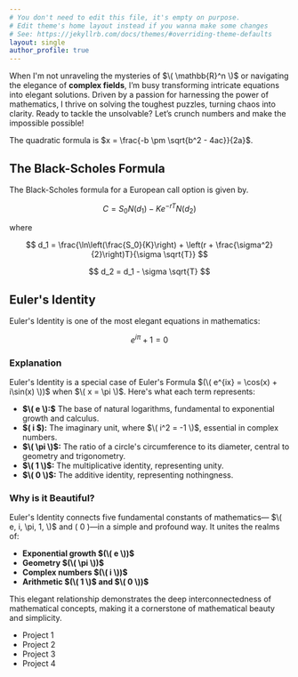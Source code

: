 ```yaml
---
# You don't need to edit this file, it's empty on purpose.
# Edit theme's home layout instead if you wanna make some changes
# See: https://jekyllrb.com/docs/themes/#overriding-theme-defaults
layout: single
author_profile: true
---
```


When I'm not unraveling the mysteries of $\( \mathbb{R}^n \)$ or navigating the elegance of **complex fields**, I’m busy transforming intricate equations into elegant solutions. Driven by a passion for harnessing the power of mathematics, I thrive on solving the toughest puzzles, turning chaos into clarity. Ready to tackle the unsolvable? Let’s crunch numbers and make the impossible possible!



The quadratic formula is $x = \frac{-b \pm \sqrt{b^2 - 4ac}}{2a}$.

## The Black-Scholes Formula

The Black-Scholes formula for a European call option is given by.

$$
C = S_0 N(d_1) - K e^{-rT} N(d_2)
$$

where

$$
d_1 = \frac{\ln\left(\frac{S_0}{K}\right) + \left(r + \frac{\sigma^2}{2}\right)T}{\sigma \sqrt{T}}
$$

$$
d_2 = d_1 - \sigma \sqrt{T}
$$


## Euler's Identity

Euler's Identity is one of the most elegant equations in mathematics:

$$
e^{i\pi} + 1 = 0
$$

### Explanation

Euler's Identity is a special case of Euler's Formula $(\( e^{ix} = \cos(x) + i\sin(x) \))$ when $\( x = \pi \)$. Here's what each term represents:

- **$\( e \):$** The base of natural logarithms, fundamental to exponential growth and calculus.
- **\$( i \$):** The imaginary unit, where $\( i^2 = -1 \)$, essential in complex numbers.
- **$\( \pi \)$:** The ratio of a circle's circumference to its diameter, central to geometry and trigonometry.
- **$\( 1 \)$:** The multiplicative identity, representing unity.
- **$\( 0 \)$:** The additive identity, representing nothingness.

### Why is it Beautiful?

Euler's Identity connects five fundamental constants of mathematics— $\( e, i, \pi, 1, \)$ and \( 0 \)—in a simple and profound way. It unites the realms of:
- **Exponential growth $(\( e \))$**
- **Geometry $(\( \pi \))$**
- **Complex numbers $(\( i \))$**
- **Arithmetic $(\( 1 \)$ and $\( 0 \))$**

This elegant relationship demonstrates the deep interconnectedness of mathematical concepts, making it a cornerstone of mathematical beauty and simplicity.

- Project 1
- Project 2
- Project 3
- Project 4
